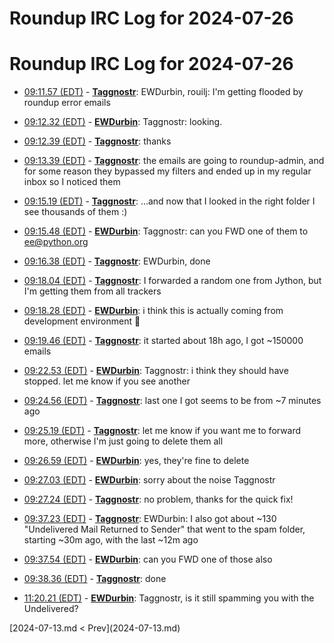 # Roundup IRC Log for 2024-07-26 #
# Roundup IRC Log for 2024-07-26
* <a href="#09:11.57" id="09:11.57">09:11.57 (EDT)</a> - __[Taggnostr](https://github.com/Taggnostr)__: EWDurbin, rouilj: I'm getting flooded by roundup error emails

* <a href="#09:12.32" id="09:12.32">09:12.32 (EDT)</a> - __[EWDurbin](https://github.com/EWDurbin)__: Taggnostr: looking.
* <a href="#09:12.39" id="09:12.39">09:12.39 (EDT)</a> - __[Taggnostr](https://github.com/Taggnostr)__: thanks

* <a href="#09:13.39" id="09:13.39">09:13.39 (EDT)</a> - __[Taggnostr](https://github.com/Taggnostr)__: the emails are going to roundup-admin, and for some reason they bypassed my filters and ended up in my regular inbox so I noticed them

* <a href="#09:15.19" id="09:15.19">09:15.19 (EDT)</a> - __[Taggnostr](https://github.com/Taggnostr)__: ...and now that I looked in the right folder I see thousands of them :)

* <a href="#09:15.48" id="09:15.48">09:15.48 (EDT)</a> - __[EWDurbin](https://github.com/EWDurbin)__: Taggnostr: can you FWD one of them to ee@python.org
* <a href="#09:16.38" id="09:16.38">09:16.38 (EDT)</a> - __[Taggnostr](https://github.com/Taggnostr)__: EWDurbin, done

* <a href="#09:18.04" id="09:18.04">09:18.04 (EDT)</a> - __[Taggnostr](https://github.com/Taggnostr)__: I forwarded a random one from Jython, but I'm getting them from all trackers
* <a href="#09:18.28" id="09:18.28">09:18.28 (EDT)</a> - __[EWDurbin](https://github.com/EWDurbin)__: i think this is actually coming from development environment 🤦

* <a href="#09:19.46" id="09:19.46">09:19.46 (EDT)</a> - __[Taggnostr](https://github.com/Taggnostr)__: it started about 18h ago, I got ~150000 emails

* <a href="#09:22.53" id="09:22.53">09:22.53 (EDT)</a> - __[EWDurbin](https://github.com/EWDurbin)__: Taggnostr: i think they should have stopped. let me know if you see another

* <a href="#09:24.56" id="09:24.56">09:24.56 (EDT)</a> - __[Taggnostr](https://github.com/Taggnostr)__: last one I got seems to be from ~7 minutes ago

* <a href="#09:25.19" id="09:25.19">09:25.19 (EDT)</a> - __[Taggnostr](https://github.com/Taggnostr)__: let me know if you want me to forward more, otherwise I'm just going to delete them all

* <a href="#09:26.59" id="09:26.59">09:26.59 (EDT)</a> - __[EWDurbin](https://github.com/EWDurbin)__: yes, they're fine to delete
* <a href="#09:27.03" id="09:27.03">09:27.03 (EDT)</a> - __[EWDurbin](https://github.com/EWDurbin)__: sorry about the noise Taggnostr

* <a href="#09:27.24" id="09:27.24">09:27.24 (EDT)</a> - __[Taggnostr](https://github.com/Taggnostr)__: no problem, thanks for the quick fix!

* <a href="#09:37.23" id="09:37.23">09:37.23 (EDT)</a> - __[Taggnostr](https://github.com/Taggnostr)__: EWDurbin: I also got about ~130 "Undelivered Mail Returned to Sender" that went to the spam folder, starting ~30m ago, with the last ~12m ago

* <a href="#09:37.54" id="09:37.54">09:37.54 (EDT)</a> - __[EWDurbin](https://github.com/EWDurbin)__: can you FWD one of those also

* <a href="#09:38.36" id="09:38.36">09:38.36 (EDT)</a> - __[Taggnostr](https://github.com/Taggnostr)__: done

* <a href="#11:20.21" id="11:20.21">11:20.21 (EDT)</a> - __[EWDurbin](https://github.com/EWDurbin)__: Taggnostr, is it still spamming you with the Undelivered?

<div class="inpage-footer">
[2024-07-13.md < Prev](2024-07-13.md)
</div>
